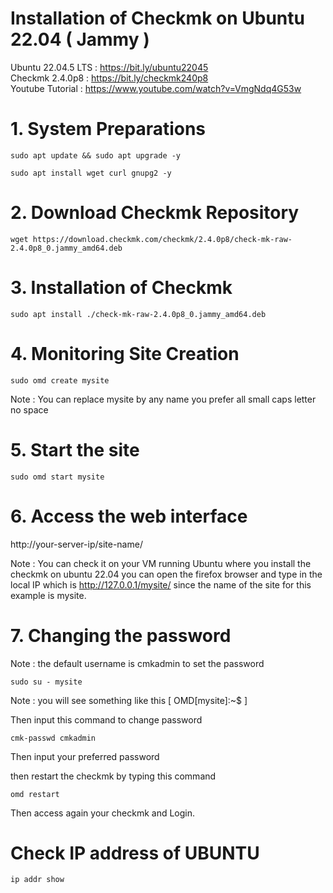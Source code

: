 # Installation of Checkmk on Ubuntu 22.04 ( Jammy )

Ubuntu 22.04.5 LTS : https://bit.ly/ubuntu22045 <br />
Checkmk 2.4.0p8 : https://bit.ly/checkmk240p8 <br />
Youtube Tutorial : https://www.youtube.com/watch?v=VmgNdq4G53w

# 1. System Preparations

  ```
  sudo apt update && sudo apt upgrade -y
  ```
  ```
  sudo apt install wget curl gnupg2 -y
  ```

# 2. Download Checkmk Repository
```
wget https://download.checkmk.com/checkmk/2.4.0p8/check-mk-raw-2.4.0p8_0.jammy_amd64.deb
```
# 3. Installation of Checkmk
```
sudo apt install ./check-mk-raw-2.4.0p8_0.jammy_amd64.deb
```
# 4. Monitoring Site Creation
```
sudo omd create mysite
```
Note : You can replace mysite by any name you prefer all small caps letter no space

# 5. Start the site
```
sudo omd start mysite
```
# 6. Access the web interface

http://your-server-ip/site-name/

Note : You can check it on your VM running Ubuntu where you install the checkmk on ubuntu 22.04 you can open the firefox browser and type in the local IP which is http://127.0.0.1/mysite/ since the name of the site for this example is mysite.

# 7. Changing the password
Note : the default username is cmkadmin
to set the password
```
sudo su - mysite
```
Note : you will see something like this [ OMD[mysite]:~$ ]

Then input this command to change password
```
cmk-passwd cmkadmin
```
Then input your preferred password

then restart the checkmk by typing this command
```
omd restart
```

Then access again your checkmk and Login.

# Check IP address of UBUNTU
```
ip addr show
```
